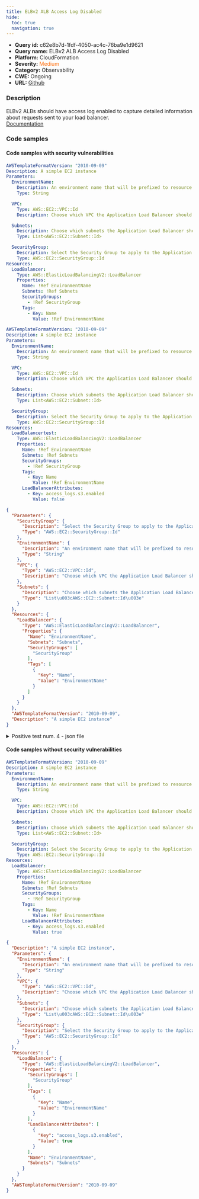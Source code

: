 ```yaml
---
title: ELBv2 ALB Access Log Disabled
hide:
  toc: true
  navigation: true
---
```


<style>
  .highlight .hll {
    background-color: #ff171742;
  }
  .md-content {
    max-width: 1100px;
    margin: 0 auto;
  }
</style>

-   **Query id:** c62e8b7d-1fdf-4050-ac4c-76ba9e1d9621
-   **Query name:** ELBv2 ALB Access Log Disabled
-   **Platform:** CloudFormation
-   **Severity:** <span style="color:#ff7213">Medium</span>
-   **Category:** Observability
-   **CWE:** Ongoing
-   **URL:** [Github](https://github.com/Checkmarx/kics/tree/master/assets/queries/cloudFormation/aws/elb_v2_alb_access_log_disabled)

### Description
ELBv2 ALBs should have access log enabled to capture detailed information about requests sent to your load balancer.<br>
[Documentation](https://docs.aws.amazon.com/AWSCloudFormation/latest/UserGuide/aws-properties-elasticloadbalancingv2-loadbalancer-loadbalancerattributes.html#cfn-elasticloadbalancingv2-loadbalancer-loadbalancerattributes-key)

### Code samples
#### Code samples with security vulnerabilities
```yaml title="Positive test num. 1 - yaml file" hl_lines="22"
AWSTemplateFormatVersion: "2010-09-09"
Description: A simple EC2 instance
Parameters:
  EnvironmentName:
    Description: An environment name that will be prefixed to resource names
    Type: String

  VPC:
    Type: AWS::EC2::VPC::Id
    Description: Choose which VPC the Application Load Balancer should be deployed to

  Subnets:
    Description: Choose which subnets the Application Load Balancer should be deployed to
    Type: List<AWS::EC2::Subnet::Id>

  SecurityGroup:
    Description: Select the Security Group to apply to the Application Load Balancer
    Type: AWS::EC2::SecurityGroup::Id
Resources:
  LoadBalancer:
    Type: AWS::ElasticLoadBalancingV2::LoadBalancer
    Properties:
      Name: !Ref EnvironmentName
      Subnets: !Ref Subnets
      SecurityGroups:
        - !Ref SecurityGroup
      Tags:
        - Key: Name
          Value: !Ref EnvironmentName

```
```yaml title="Positive test num. 2 - yaml file" hl_lines="30"
AWSTemplateFormatVersion: "2010-09-09"
Description: A simple EC2 instance
Parameters:
  EnvironmentName:
    Description: An environment name that will be prefixed to resource names
    Type: String

  VPC:
    Type: AWS::EC2::VPC::Id
    Description: Choose which VPC the Application Load Balancer should be deployed to

  Subnets:
    Description: Choose which subnets the Application Load Balancer should be deployed to
    Type: List<AWS::EC2::Subnet::Id>

  SecurityGroup:
    Description: Select the Security Group to apply to the Application Load Balancer
    Type: AWS::EC2::SecurityGroup::Id
Resources:
  LoadBalancertest:
    Type: AWS::ElasticLoadBalancingV2::LoadBalancer
    Properties:
      Name: !Ref EnvironmentName
      Subnets: !Ref Subnets
      SecurityGroups:
        - !Ref SecurityGroup
      Tags:
        - Key: Name
          Value: !Ref EnvironmentName
      LoadBalancerAttributes:
        - Key: access_logs.s3.enabled
          Value: false

```
```json title="Positive test num. 3 - json file" hl_lines="23"
{
  "Parameters": {
    "SecurityGroup": {
      "Description": "Select the Security Group to apply to the Application Load Balancer",
      "Type": "AWS::EC2::SecurityGroup::Id"
    },
    "EnvironmentName": {
      "Description": "An environment name that will be prefixed to resource names",
      "Type": "String"
    },
    "VPC": {
      "Type": "AWS::EC2::VPC::Id",
      "Description": "Choose which VPC the Application Load Balancer should be deployed to"
    },
    "Subnets": {
      "Description": "Choose which subnets the Application Load Balancer should be deployed to",
      "Type": "List\u003cAWS::EC2::Subnet::Id\u003e"
    }
  },
  "Resources": {
    "LoadBalancer": {
      "Type": "AWS::ElasticLoadBalancingV2::LoadBalancer",
      "Properties": {
        "Name": "EnvironmentName",
        "Subnets": "Subnets",
        "SecurityGroups": [
          "SecurityGroup"
        ],
        "Tags": [
          {
            "Key": "Name",
            "Value": "EnvironmentName"
          }
        ]
      }
    }
  },
  "AWSTemplateFormatVersion": "2010-09-09",
  "Description": "A simple EC2 instance"
}

```
<details><summary>Positive test num. 4 - json file</summary>

```json hl_lines="36"
{
  "Description": "A simple EC2 instance",
  "Parameters": {
    "SecurityGroup": {
      "Description": "Select the Security Group to apply to the Application Load Balancer",
      "Type": "AWS::EC2::SecurityGroup::Id"
    },
    "EnvironmentName": {
      "Description": "An environment name that will be prefixed to resource names",
      "Type": "String"
    },
    "VPC": {
      "Type": "AWS::EC2::VPC::Id",
      "Description": "Choose which VPC the Application Load Balancer should be deployed to"
    },
    "Subnets": {
      "Description": "Choose which subnets the Application Load Balancer should be deployed to",
      "Type": "List\u003cAWS::EC2::Subnet::Id\u003e"
    }
  },
  "Resources": {
    "LoadBalancertest": {
      "Type": "AWS::ElasticLoadBalancingV2::LoadBalancer",
      "Properties": {
        "Name": "EnvironmentName",
        "Subnets": "Subnets",
        "SecurityGroups": [
          "SecurityGroup"
        ],
        "Tags": [
          {
            "Value": "EnvironmentName",
            "Key": "Name"
          }
        ],
        "LoadBalancerAttributes": [
          {
            "Key": "access_logs.s3.enabled",
            "Value": false
          }
        ]
      }
    }
  },
  "AWSTemplateFormatVersion": "2010-09-09"
}

```
</details>


#### Code samples without security vulnerabilities
```yaml title="Negative test num. 1 - yaml file"
AWSTemplateFormatVersion: "2010-09-09"
Description: A simple EC2 instance
Parameters:
  EnvironmentName:
    Description: An environment name that will be prefixed to resource names
    Type: String

  VPC:
    Type: AWS::EC2::VPC::Id
    Description: Choose which VPC the Application Load Balancer should be deployed to

  Subnets:
    Description: Choose which subnets the Application Load Balancer should be deployed to
    Type: List<AWS::EC2::Subnet::Id>

  SecurityGroup:
    Description: Select the Security Group to apply to the Application Load Balancer
    Type: AWS::EC2::SecurityGroup::Id
Resources:
  LoadBalancer:
    Type: AWS::ElasticLoadBalancingV2::LoadBalancer
    Properties:
      Name: !Ref EnvironmentName
      Subnets: !Ref Subnets
      SecurityGroups:
        - !Ref SecurityGroup
      Tags:
        - Key: Name
          Value: !Ref EnvironmentName
      LoadBalancerAttributes:
        - Key: access_logs.s3.enabled
          Value: true

```
```json title="Negative test num. 2 - json file"
{
  "Description": "A simple EC2 instance",
  "Parameters": {
    "EnvironmentName": {
      "Description": "An environment name that will be prefixed to resource names",
      "Type": "String"
    },
    "VPC": {
      "Type": "AWS::EC2::VPC::Id",
      "Description": "Choose which VPC the Application Load Balancer should be deployed to"
    },
    "Subnets": {
      "Description": "Choose which subnets the Application Load Balancer should be deployed to",
      "Type": "List\u003cAWS::EC2::Subnet::Id\u003e"
    },
    "SecurityGroup": {
      "Description": "Select the Security Group to apply to the Application Load Balancer",
      "Type": "AWS::EC2::SecurityGroup::Id"
    }
  },
  "Resources": {
    "LoadBalancer": {
      "Type": "AWS::ElasticLoadBalancingV2::LoadBalancer",
      "Properties": {
        "SecurityGroups": [
          "SecurityGroup"
        ],
        "Tags": [
          {
            "Key": "Name",
            "Value": "EnvironmentName"
          }
        ],
        "LoadBalancerAttributes": [
          {
            "Key": "access_logs.s3.enabled",
            "Value": true
          }
        ],
        "Name": "EnvironmentName",
        "Subnets": "Subnets"
      }
    }
  },
  "AWSTemplateFormatVersion": "2010-09-09"
}

```

